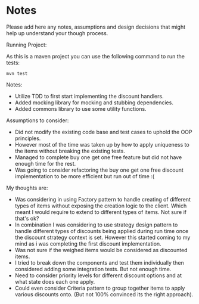 # Notes

Please add here any notes, assumptions and design decisions that might help up understand your though process.

Running Project:

As this is a maven project you can use the following command to run the tests:

    mvn test

Notes: 

* Utilize TDD to first start implementing the discount handlers.
* Added mocking library for mocking and stubbing dependencies.
* Added commons library to use some utility functions.

Assumptions to consider:

* Did not modify the existing code base and test cases to uphold the OOP principles.
* However most of the time was taken up by how to apply uniqueness to the items without breaking the existing tests.
* Managed to complete buy one get one free feature but did not have enough time for the rest.
* Was going to consider refactoring the buy one get one free discount implementation to be more efficient but run out of time :(

My thoughts are:

* Was considering in using Factory pattern to handle creating of different types of items without exposing the creation logic to the client. Which meant I would require to extend to different types of items. Not sure if that's ok?
* In combination I was considering to use strategy design pattern to handle different types of discounts being applied during run time once the discount strategy context is set. However this started coming to my mind as i was completing the first discount implementation.
* Was not sure if the weighed items would be considered as discounted items. 
* I tried to break down the components and test them individually then considered adding some integration tests. But not enough time.
* Need to consider priority levels for different discount options and at what state does each one apply.
* Could even consider Criteria pattern to group together items to apply various discounts onto. (But not 100% convinced its the right approach).
 